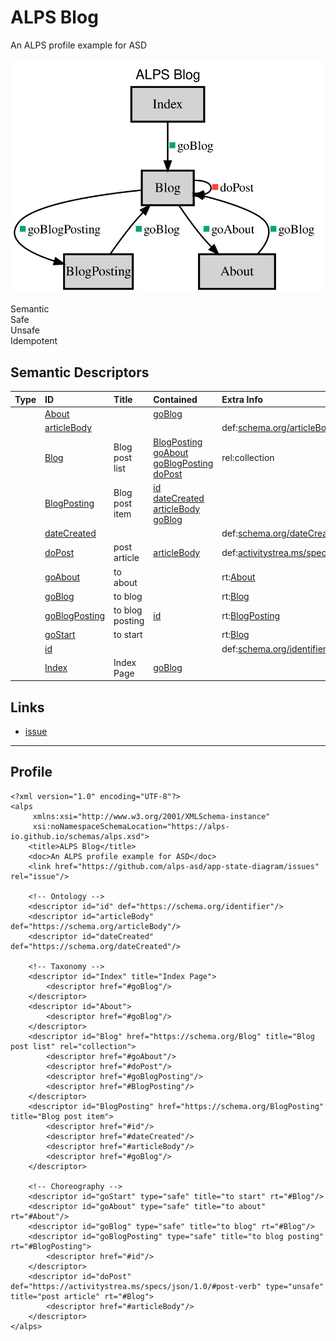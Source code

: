 # ALPS Blog

An ALPS profile example for ASD

<!-- Container for the ASDs -->

[<img src="profile.svg" alt="application state diagram">](profile.title.svg)

<div class="legend">
    <div class="legend-item" title="A state element (e.g.  HTML.SPAN, HTML.INPUT, etc.).">
        <span class="legend-icon semantic"></span>
        Semantic
    </div>
    <div class="legend-item" title="A hypermedia control that triggers a safe, idempotent state
      transition (e.g.  HTTP.GET or HTTP.HEAD).">
        <span class="legend-icon safe"></span>
        Safe
    </div>
    <div class="legend-item" title="A hypermedia control that triggers an unsafe, non-
      idempotent state transition (e.g.  HTTP.POST).">
        <span class="legend-icon unsafe"></span>
        Unsafe
    </div>
    <div class="legend-item" title="A hypermedia control that triggers an unsafe,
      idempotent state transition (e.g.  HTTP.PUT or HTTP.DELETE).">
        <span class="legend-icon idempotent"></span>
        Idempotent
    </div>
</div>



## Semantic Descriptors

| Type | ID | Title | Contained | Extra Info |
| :--: | :-- | :---- | :-- | :-- |
| <span class="legend"><span class="legend-icon semantic"></span></span> | <a id="About"></a>[About](#About) | <span style="white-space: normal;"></span> | <span class="type-indicator-small safe" title="Safe"></span><a href="#goBlog">goBlog</a> | <span style="white-space: normal;"></span> |
| <span class="legend"><span class="legend-icon semantic"></span></span> | <a id="articleBody"></a>[articleBody](#articleBody) | <span style="white-space: normal;"></span> |  | <span style="white-space: normal;"><span class="meta-container"><span class="meta-item"><span class="meta-label">def:</span><span class="meta-tag def-tag"><a href="https://schema.org/articleBody" target="_blank">schema.org/articleBody</a></span></span></span></span> |
| <span class="legend"><span class="legend-icon semantic"></span></span> | <a id="Blog"></a>[Blog](#Blog) | <span style="white-space: normal;">Blog post list</span> | <span class="type-indicator-small semantic" title="Semantic"></span><a href="#BlogPosting">BlogPosting</a><br><span class="type-indicator-small safe" title="Safe"></span><a href="#goAbout">goAbout</a><br><span class="type-indicator-small safe" title="Safe"></span><a href="#goBlogPosting">goBlogPosting</a><br><span class="type-indicator-small unsafe" title="Unsafe"></span><a href="#doPost">doPost</a> | <span style="white-space: normal;"><span class="meta-container"><span class="meta-item"><span class="meta-label">rel:</span><span class="meta-tag rel-tag">collection</span></span></span></span> |
| <span class="legend"><span class="legend-icon semantic"></span></span> | <a id="BlogPosting"></a>[BlogPosting](#BlogPosting) | <span style="white-space: normal;">Blog post item</span> | <span class="type-indicator-small semantic" title="Semantic"></span><a href="#id">id</a><br><span class="type-indicator-small semantic" title="Semantic"></span><a href="#dateCreated">dateCreated</a><br><span class="type-indicator-small semantic" title="Semantic"></span><a href="#articleBody">articleBody</a><br><span class="type-indicator-small safe" title="Safe"></span><a href="#goBlog">goBlog</a> | <span style="white-space: normal;"></span> |
| <span class="legend"><span class="legend-icon semantic"></span></span> | <a id="dateCreated"></a>[dateCreated](#dateCreated) | <span style="white-space: normal;"></span> |  | <span style="white-space: normal;"><span class="meta-container"><span class="meta-item"><span class="meta-label">def:</span><span class="meta-tag def-tag"><a href="https://schema.org/dateCreated" target="_blank">schema.org/dateCreated</a></span></span></span></span> |
| <span class="legend"><span class="legend-icon unsafe"></span></span> | <a id="doPost"></a>[doPost](#doPost) | <span style="white-space: normal;">post article</span> | <span class="type-indicator-small semantic" title="Semantic"></span><a href="#articleBody">articleBody</a> | <span style="white-space: normal;"><span class="meta-container"><span class="meta-item"><span class="meta-label">def:</span><span class="meta-tag def-tag"><a href="https://activitystrea.ms/specs/json/1.0/#post-verb" target="_blank">activitystrea.ms/specs/json...</a></span></span><span class="meta-item"><span class="meta-label">rt:</span><span class="meta-tag rt-tag"><a href="#Blog">Blog</a></span></span></span></span> |
| <span class="legend"><span class="legend-icon safe"></span></span> | <a id="goAbout"></a>[goAbout](#goAbout) | <span style="white-space: normal;">to about</span> |  | <span style="white-space: normal;"><span class="meta-container"><span class="meta-item"><span class="meta-label">rt:</span><span class="meta-tag rt-tag"><a href="#About">About</a></span></span></span></span> |
| <span class="legend"><span class="legend-icon safe"></span></span> | <a id="goBlog"></a>[goBlog](#goBlog) | <span style="white-space: normal;">to blog</span> |  | <span style="white-space: normal;"><span class="meta-container"><span class="meta-item"><span class="meta-label">rt:</span><span class="meta-tag rt-tag"><a href="#Blog">Blog</a></span></span></span></span> |
| <span class="legend"><span class="legend-icon safe"></span></span> | <a id="goBlogPosting"></a>[goBlogPosting](#goBlogPosting) | <span style="white-space: normal;">to blog posting</span> | <span class="type-indicator-small semantic" title="Semantic"></span><a href="#id">id</a> | <span style="white-space: normal;"><span class="meta-container"><span class="meta-item"><span class="meta-label">rt:</span><span class="meta-tag rt-tag"><a href="#BlogPosting">BlogPosting</a></span></span></span></span> |
| <span class="legend"><span class="legend-icon safe"></span></span> | <a id="goStart"></a>[goStart](#goStart) | <span style="white-space: normal;">to start</span> |  | <span style="white-space: normal;"><span class="meta-container"><span class="meta-item"><span class="meta-label">rt:</span><span class="meta-tag rt-tag"><a href="#Blog">Blog</a></span></span></span></span> |
| <span class="legend"><span class="legend-icon semantic"></span></span> | <a id="id"></a>[id](#id) | <span style="white-space: normal;"></span> |  | <span style="white-space: normal;"><span class="meta-container"><span class="meta-item"><span class="meta-label">def:</span><span class="meta-tag def-tag"><a href="https://schema.org/identifier" target="_blank">schema.org/identifier</a></span></span></span></span> |
| <span class="legend"><span class="legend-icon semantic"></span></span> | <a id="Index"></a>[Index](#Index) | <span style="white-space: normal;">Index Page</span> | <span class="type-indicator-small safe" title="Safe"></span><a href="#goBlog">goBlog</a> | <span style="white-space: normal;"></span> |

## Links
* <a rel="issue" href="https://github.com/alps-asd/app-state-diagram/issues">issue</a>


---

## Profile
<pre><code>&lt;?xml version=&quot;1.0&quot; encoding=&quot;UTF-8&quot;?&gt;
&lt;alps
     xmlns:xsi=&quot;http://www.w3.org/2001/XMLSchema-instance&quot;
     xsi:noNamespaceSchemaLocation=&quot;https://alps-io.github.io/schemas/alps.xsd&quot;&gt;
    &lt;title&gt;ALPS Blog&lt;/title&gt;
    &lt;doc&gt;An ALPS profile example for ASD&lt;/doc&gt;
    &lt;link href=&quot;https://github.com/alps-asd/app-state-diagram/issues&quot; rel=&quot;issue&quot;/&gt;

    &lt;!-- Ontology --&gt;
    &lt;descriptor id=&quot;id&quot; def=&quot;https://schema.org/identifier&quot;/&gt;
    &lt;descriptor id=&quot;articleBody&quot; def=&quot;https://schema.org/articleBody&quot;/&gt;
    &lt;descriptor id=&quot;dateCreated&quot; def=&quot;https://schema.org/dateCreated&quot;/&gt;

    &lt;!-- Taxonomy --&gt;
    &lt;descriptor id=&quot;Index&quot; title=&quot;Index Page&quot;&gt;
        &lt;descriptor href=&quot;#goBlog&quot;/&gt;
    &lt;/descriptor&gt;
    &lt;descriptor id=&quot;About&quot;&gt;
        &lt;descriptor href=&quot;#goBlog&quot;/&gt;
    &lt;/descriptor&gt;
    &lt;descriptor id=&quot;Blog&quot; href=&quot;https://schema.org/Blog&quot; title=&quot;Blog post list&quot; rel=&quot;collection&quot;&gt;
        &lt;descriptor href=&quot;#goAbout&quot;/&gt;
        &lt;descriptor href=&quot;#doPost&quot;/&gt;
        &lt;descriptor href=&quot;#goBlogPosting&quot;/&gt;
        &lt;descriptor href=&quot;#BlogPosting&quot;/&gt;
    &lt;/descriptor&gt;
    &lt;descriptor id=&quot;BlogPosting&quot; href=&quot;https://schema.org/BlogPosting&quot; title=&quot;Blog post item&quot;&gt;
        &lt;descriptor href=&quot;#id&quot;/&gt;
        &lt;descriptor href=&quot;#dateCreated&quot;/&gt;
        &lt;descriptor href=&quot;#articleBody&quot;/&gt;
        &lt;descriptor href=&quot;#goBlog&quot;/&gt;
    &lt;/descriptor&gt;

    &lt;!-- Choreography --&gt;
    &lt;descriptor id=&quot;goStart&quot; type=&quot;safe&quot; title=&quot;to start&quot; rt=&quot;#Blog&quot;/&gt;
    &lt;descriptor id=&quot;goAbout&quot; type=&quot;safe&quot; title=&quot;to about&quot; rt=&quot;#About&quot;/&gt;
    &lt;descriptor id=&quot;goBlog&quot; type=&quot;safe&quot; title=&quot;to blog&quot; rt=&quot;#Blog&quot;/&gt;
    &lt;descriptor id=&quot;goBlogPosting&quot; type=&quot;safe&quot; title=&quot;to blog posting&quot; rt=&quot;#BlogPosting&quot;&gt;
        &lt;descriptor href=&quot;#id&quot;/&gt;
    &lt;/descriptor&gt;
    &lt;descriptor id=&quot;doPost&quot; def=&quot;https://activitystrea.ms/specs/json/1.0/#post-verb&quot; type=&quot;unsafe&quot; title=&quot;post article&quot; rt=&quot;#Blog&quot;&gt;
        &lt;descriptor href=&quot;#articleBody&quot;/&gt;
    &lt;/descriptor&gt;
&lt;/alps&gt;
</code></pre>